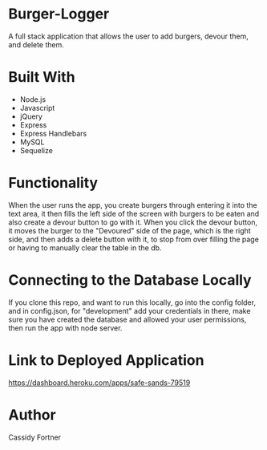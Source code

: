 # Burger-Logger
A full stack application that allows the user to add burgers, devour them, and delete them.

# Built With
* Node.js
* Javascript
* jQuery
* Express
* Express Handlebars 
* MySQL
* Sequelize

# Functionality
When the user runs the app, you create burgers through entering it into the text area, it then fills the left side of the screen with burgers to be eaten and also create a devour button to go with it. When you click the devour button, it moves the burger to the "Devoured" side of the page, which is the right side, and then adds a delete button with it, to stop from over filling the page or having to manually clear the table in the db.

# Connecting to the Database Locally
If you clone this repo, and want to run this locally, go into the config folder, and in config.json, for "development" add your credentials in there, make sure you have created the database and allowed your user permissions, then run the app with node server.

# Link to Deployed Application
https://dashboard.heroku.com/apps/safe-sands-79519

# Author
Cassidy Fortner